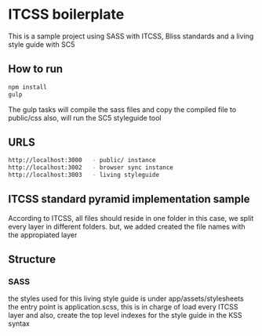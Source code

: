 # ITCSS boilerplate

This is a sample project using SASS with ITCSS, Bliss standards and
a living style guide with SC5

## How to run

```sh
npm install
gulp
```

The gulp tasks will compile the sass files and copy the compiled file to public/css
also, will run the SC5 styleguide tool

## URLS

```sh
http://localhost:3000   - public/ instance
http://localhost:3002   - browser sync instance
http://localhost:3003   - living styleguide
```

## ITCSS standard pyramid implementation sample

According to ITCSS, all files should reside in one folder
in this case, we split every layer in different folders.
but, we added created the file names with the appropiated layer

## Structure

### SASS
the styles used for this living style guide is under app/assets/stylesheets
the entry point is application.scss, this is in charge of load every ITCSS layer
and also, create the top level indexes for the style guide in the KSS syntax

##
